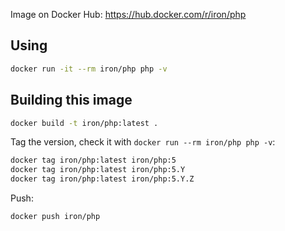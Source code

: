 Image on Docker Hub: https://hub.docker.com/r/iron/php

## Using

```sh
docker run -it --rm iron/php php -v
```

## Building this image

```sh
docker build -t iron/php:latest .
```

Tag the version, check it with `docker run --rm iron/php php -v`:

```sh
docker tag iron/php:latest iron/php:5
docker tag iron/php:latest iron/php:5.Y
docker tag iron/php:latest iron/php:5.Y.Z
```

Push:

```sh
docker push iron/php
```
